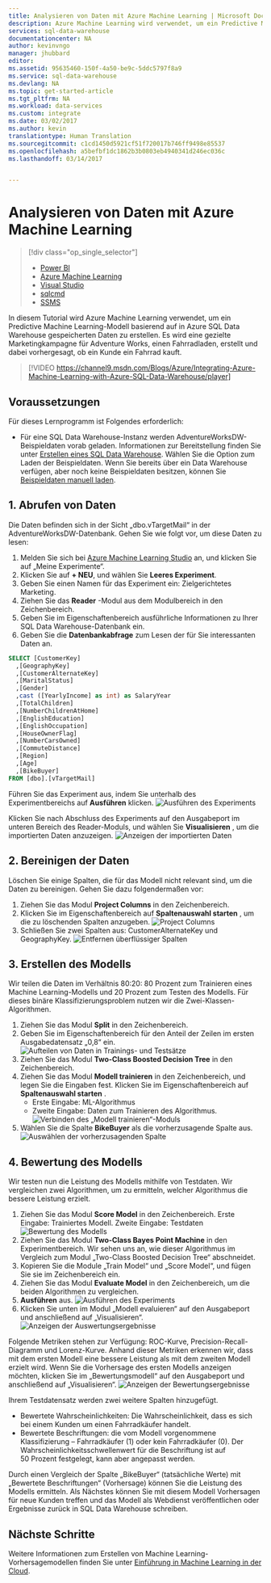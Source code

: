 ```yaml
---
title: Analysieren von Daten mit Azure Machine Learning | Microsoft Docs
description: Azure Machine Learning wird verwendet, um ein Predictive Machine Learning-Modell basierend auf in Azure SQL Data Warehouse gespeicherten Daten zu erstellen.
services: sql-data-warehouse
documentationcenter: NA
author: kevinvngo
manager: jhubbard
editor: 
ms.assetid: 95635460-150f-4a50-be9c-5ddc5797f8a9
ms.service: sql-data-warehouse
ms.devlang: NA
ms.topic: get-started-article
ms.tgt_pltfrm: NA
ms.workload: data-services
ms.custom: integrate
ms.date: 03/02/2017
ms.author: kevin
translationtype: Human Translation
ms.sourcegitcommit: c1cd1450d5921cf51f720017b746ff9498e85537
ms.openlocfilehash: a5befbf1dc1862b3b0803eb4940341d246ec036c
ms.lasthandoff: 03/14/2017


---
```

# <a name="analyze-data-with-azure-machine-learning"></a>Analysieren von Daten mit Azure Machine Learning
> [!div class="op_single_selector"]
> * [Power BI](sql-data-warehouse-get-started-visualize-with-power-bi.md)
> * [Azure Machine Learning](sql-data-warehouse-get-started-analyze-with-azure-machine-learning.md)
> * [Visual Studio](sql-data-warehouse-query-visual-studio.md)
> * [sqlcmd](sql-data-warehouse-get-started-connect-sqlcmd.md) 
> * [SSMS](sql-data-warehouse-query-ssms.md)
> 
> 

In diesem Tutorial wird Azure Machine Learning verwendet, um ein Predictive Machine Learning-Modell basierend auf in Azure SQL Data Warehouse gespeicherten Daten zu erstellen. Es wird eine gezielte Marketingkampagne für Adventure Works, einen Fahrradladen, erstellt und dabei vorhergesagt, ob ein Kunde ein Fahrrad kauft.

> [!VIDEO https://channel9.msdn.com/Blogs/Azure/Integrating-Azure-Machine-Learning-with-Azure-SQL-Data-Warehouse/player]
> 
> 

## <a name="prerequisites"></a>Voraussetzungen
Für dieses Lernprogramm ist Folgendes erforderlich:

* Für eine SQL Data Warehouse-Instanz werden AdventureWorksDW-Beispieldaten vorab geladen. Informationen zur Bereitstellung finden Sie unter [Erstellen eines SQL Data Warehouse][Create a SQL Data Warehouse]. Wählen Sie die Option zum Laden der Beispieldaten. Wenn Sie bereits über ein Data Warehouse verfügen, aber noch keine Beispieldaten besitzen, können Sie [Beispieldaten manuell laden][load sample data manually].

## <a name="1-get-the-data"></a>1. Abrufen von Daten
Die Daten befinden sich in der Sicht „dbo.vTargetMail“ in der AdventureWorksDW-Datenbank. Gehen Sie wie folgt vor, um diese Daten zu lesen:

1. Melden Sie sich bei [Azure Machine Learning Studio][Azure Machine Learning studio] an, und klicken Sie auf „Meine Experimente“.
2. Klicken Sie auf **+ NEU**, und wählen Sie **Leeres Experiment**.
3. Geben Sie einen Namen für das Experiment ein: Zielgerichtetes Marketing.
4. Ziehen Sie das **Reader** -Modul aus dem Modulbereich in den Zeichenbereich.
5. Geben Sie im Eigenschaftenbereich ausführliche Informationen zu Ihrer SQL Data Warehouse-Datenbank ein.
6. Geben Sie die **Datenbankabfrage** zum Lesen der für Sie interessanten Daten an.

```sql
SELECT [CustomerKey]
  ,[GeographyKey]
  ,[CustomerAlternateKey]
  ,[MaritalStatus]
  ,[Gender]
  ,cast ([YearlyIncome] as int) as SalaryYear
  ,[TotalChildren]
  ,[NumberChildrenAtHome]
  ,[EnglishEducation]
  ,[EnglishOccupation]
  ,[HouseOwnerFlag]
  ,[NumberCarsOwned]
  ,[CommuteDistance]
  ,[Region]
  ,[Age]
  ,[BikeBuyer]
FROM [dbo].[vTargetMail]
```

Führen Sie das Experiment aus, indem Sie unterhalb des Experimentbereichs auf **Ausführen** klicken.
![Ausführen des Experiments][1]

Klicken Sie nach Abschluss des Experiments auf den Ausgabeport im unteren Bereich des Reader-Moduls, und wählen Sie **Visualisieren** , um die importierten Daten anzuzeigen.
![Anzeigen der importierten Daten][3]

## <a name="2-clean-the-data"></a>2. Bereinigen der Daten
Löschen Sie einige Spalten, die für das Modell nicht relevant sind, um die Daten zu bereinigen. Gehen Sie dazu folgendermaßen vor:

1. Ziehen Sie das Modul **Project Columns** in den Zeichenbereich.
2. Klicken Sie im Eigenschaftenbereich auf **Spaltenauswahl starten** , um die zu löschenden Spalten anzugeben.
   ![Project Columns][4]
3. Schließen Sie zwei Spalten aus: CustomerAlternateKey und GeographyKey.
   ![Entfernen überflüssiger Spalten][5]

## <a name="3-build-the-model"></a>3. Erstellen des Modells
Wir teilen die Daten im Verhältnis 80:20: 80 Prozent zum Trainieren eines Machine Learning-Modells und 20 Prozent zum Testen des Modells. Für dieses binäre Klassifizierungsproblem nutzen wir die Zwei-Klassen-Algorithmen.

1. Ziehen Sie das Modul **Split** in den Zeichenbereich.
2. Geben Sie im Eigenschaftenbereich für den Anteil der Zeilen im ersten Ausgabedatensatz „0,8“ ein.
   ![Aufteilen von Daten in Trainings- und Testsätze][6]
3. Ziehen Sie das Modul **Two-Class Boosted Decision Tree** in den Zeichenbereich.
4. Ziehen Sie das Modul **Modell trainieren** in den Zeichenbereich, und legen Sie die Eingaben fest. Klicken Sie im Eigenschaftenbereich auf **Spaltenauswahl starten** .
   * Erste Eingabe: ML-Algorithmus
   * Zweite Eingabe: Daten zum Trainieren des Algorithmus.
     ![Verbinden des „Modell trainieren“-Moduls][7]
5. Wählen Sie die Spalte **BikeBuyer** als die vorherzusagende Spalte aus.
   ![Auswählen der vorherzusagenden Spalte][8]

## <a name="4-score-the-model"></a>4. Bewertung des Modells
Wir testen nun die Leistung des Modells mithilfe von Testdaten. Wir vergleichen zwei Algorithmen, um zu ermitteln, welcher Algorithmus die bessere Leistung erzielt.

1. Ziehen Sie das Modul **Score Model** in den Zeichenbereich.
    Erste Eingabe: Trainiertes Modell. Zweite Eingabe: Testdaten ![Bewertung des Modells][9]
2. Ziehen Sie das Modul **Two-Class Bayes Point Machine** in den Experimentbereich. Wir sehen uns an, wie dieser Algorithmus im Vergleich zum Modul „Two-Class Boosted Decision Tree“ abschneidet.
3. Kopieren Sie die Module „Train Model“ und „Score Model“, und fügen Sie sie im Zeichenbereich ein.
4. Ziehen Sie das Modul **Evaluate Model** in den Zeichenbereich, um die beiden Algorithmen zu vergleichen.
5. **Ausführen** aus.
   ![Ausführen des Experiments][10]
6. Klicken Sie unten im Modul „Modell evaluieren“ auf den Ausgabeport und anschließend auf „Visualisieren“.
   ![Anzeigen der Auswertungsergebnisse][11]

Folgende Metriken stehen zur Verfügung: ROC-Kurve, Precision-Recall-Diagramm und Lorenz-Kurve. Anhand dieser Metriken erkennen wir, dass mit dem ersten Modell eine bessere Leistung als mit dem zweiten Modell erzielt wird. Wenn Sie die Vorhersage des ersten Modells anzeigen möchten, klicken Sie im „Bewertungsmodell“ auf den Ausgabeport und anschließend auf „Visualisieren“.
![Anzeigen der Bewertungsergebnisse][12]

Ihrem Testdatensatz werden zwei weitere Spalten hinzugefügt.

* Bewertete Wahrscheinlichkeiten: Die Wahrscheinlichkeit, dass es sich bei einem Kunden um einen Fahrradkäufer handelt.
* Bewertete Beschriftungen: die vom Modell vorgenommene Klassifizierung – Fahrradkäufer (1) oder kein Fahrradkäufer (0). Der Wahrscheinlichkeitsschwellenwert für die Beschriftung ist auf 50 Prozent festgelegt, kann aber angepasst werden.

Durch einen Vergleich der Spalte „BikeBuyer“ (tatsächliche Werte) mit „Bewertete Beschriftungen“ (Vorhersage) können Sie die Leistung des Modells ermitteln. Als Nächstes können Sie mit diesem Modell Vorhersagen für neue Kunden treffen und das Modell als Webdienst veröffentlichen oder Ergebnisse zurück in SQL Data Warehouse schreiben.

## <a name="next-steps"></a>Nächste Schritte
Weitere Informationen zum Erstellen von Machine Learning-Vorhersagemodellen finden Sie unter [Einführung in Machine Learning in der Cloud][Introduction to Machine Learning on Azure].

<!--Image references-->
[1]: media/sql-data-warehouse-get-started-analyze-with-azure-machine-learning/img1_reader.png
[2]: media/sql-data-warehouse-get-started-analyze-with-azure-machine-learning/img2_visualize.png
[3]: media/sql-data-warehouse-get-started-analyze-with-azure-machine-learning/img3_readerdata.png
[4]: media/sql-data-warehouse-get-started-analyze-with-azure-machine-learning/img4_projectcolumns.png
[5]: media/sql-data-warehouse-get-started-analyze-with-azure-machine-learning/img5_columnselector.png
[6]: media/sql-data-warehouse-get-started-analyze-with-azure-machine-learning/img6_split.png
[7]: media/sql-data-warehouse-get-started-analyze-with-azure-machine-learning/img7_train.png
[8]: media/sql-data-warehouse-get-started-analyze-with-azure-machine-learning/img8_traincolumnselector.png
[9]: media/sql-data-warehouse-get-started-analyze-with-azure-machine-learning/img9_score.png
[10]: media/sql-data-warehouse-get-started-analyze-with-azure-machine-learning/img10_evaluate.png
[11]: media/sql-data-warehouse-get-started-analyze-with-azure-machine-learning/img11_evalresults.png
[12]: media/sql-data-warehouse-get-started-analyze-with-azure-machine-learning/img12_scoreresults.png


<!--Article references-->
[Azure Machine Learning studio]:https://studio.azureml.net/
[Introduction to Machine Learning on Azure]:https://azure.microsoft.com/documentation/articles/machine-learning-what-is-machine-learning/
[load sample data manually]: sql-data-warehouse-load-sample-databases.md
[Create a SQL Data Warehouse]: sql-data-warehouse-get-started-provision.md

